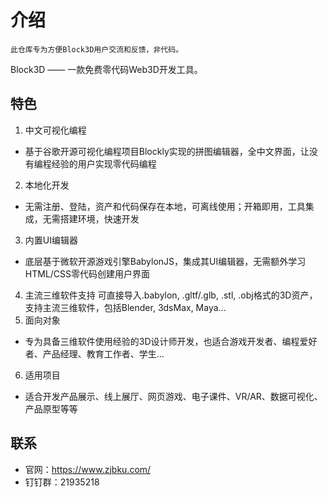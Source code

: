 # 介绍

```
此仓库专为方便Block3D用户交流和反馈，非代码。
```

Block3D —— 一款免费零代码Web3D开发工具。

## 特色

1. 中文可视化编程
  - 基于谷歌开源可视化编程项目Blockly实现的拼图编辑器，全中文界面，让没有编程经验的用户实现零代码编程
2. 本地化开发
  - 无需注册、登陆，资产和代码保存在本地，可离线使用；开箱即用，工具集成，无需搭建环境，快速开发
3. 内置UI编辑器
  - 底层基于微软开源游戏引擎BabylonJS，集成其UI编辑器，无需额外学习HTML/CSS零代码创建用户界面
4. 主流三维软件支持
  可直接导入.babylon, .gltf/.glb, .stl, .obj格式的3D资产，支持主流三维软件，包括Blender, 3dsMax, Maya...
5. 面向对象
  - 专为具备三维软件使用经验的3D设计师开发，也适合游戏开发者、编程爱好者、产品经理、教育工作者、学生...
6. 适用项目
  - 适合开发产品展示、线上展厅、网页游戏、电子课件、VR/AR、数据可视化、产品原型等等

## 联系

- 官网：<https://www.zjbku.com/>
- 钉钉群：21935218



